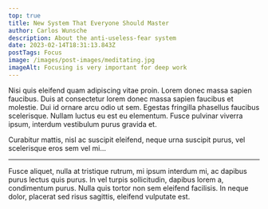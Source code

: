 ```yaml
---
top: true
title: New System That Everyone Should Master
author: Carlos Wunsche
description: About the anti-useless-fear system
date: 2023-02-14T18:31:13.843Z
postTags: Focus
image: /images/post-images/meditating.jpg
imageAlt: Focusing is very important for deep work
---
```


Nisi quis eleifend quam adipiscing vitae proin. Lorem donec massa sapien faucibus. Duis at consectetur lorem donec massa sapien faucibus et molestie. Dui id ornare arcu odio ut sem. Egestas fringilla phasellus faucibus scelerisque. Nullam luctus eu est eu elementum. Fusce pulvinar viverra ipsum, interdum vestibulum purus gravida et.

Curabitur mattis, nisl ac suscipit eleifend, neque urna suscipit purus, vel scelerisque eros sem vel mi...

---

Fusce aliquet, nulla at tristique rutrum, mi ipsum interdum mi, ac dapibus purus lectus quis purus. In vel turpis sollicitudin, dapibus lorem a, condimentum purus. Nulla quis tortor non sem eleifend facilisis. In neque dolor, placerat sed risus sagittis, eleifend vulputate est.
